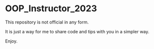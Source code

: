 # OOP_Instructor_2023
This repository is not official in any form.

It is just a way for me to share code and tips with you in a simpler way.

Enjoy.

